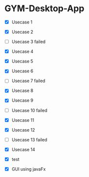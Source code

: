# GYM-Desktop-App

- [x] Usecase 1 
- [x] Usecase 2 
- [ ] Usecase 3 failed
- [x] Usecase 4 
- [x] Usecase 5 
- [x] Usecase 6 
- [ ] Usecase 7 failed
- [x] Usecase 8 
- [x] Usecase 9 
- [ ] Usecase 10 failed
- [x] Usecase 11 
- [x] Usecase 12 
- [ ] Usecase 13 failed
- [x] Usecase 14 


- [x] test

- [x] GUI using javaFx
